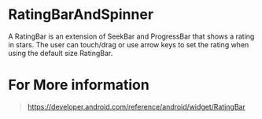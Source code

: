 # RatingBarAndSpinner
A RatingBar is an extension of SeekBar and ProgressBar that shows a rating in stars. The user can touch/drag or use arrow keys to set the rating when using the default size RatingBar. 
# For More information
>https://developer.android.com/reference/android/widget/RatingBar
